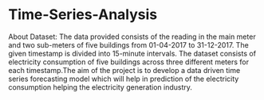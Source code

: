 # Time-Series-Analysis
About Dataset:
The data provided consists of the reading in the main meter and two sub-meters of five buildings from 01-04-2017 to 31-12-2017. The given timestamp is divided into 15-minute intervals. The dataset consists of electricity consumption of five buildings across three different meters for each timestamp.The aim of the project is to develop a data driven time series forecasting model which will help in prediction of the electricity consumption helping the electricity generation industry.
